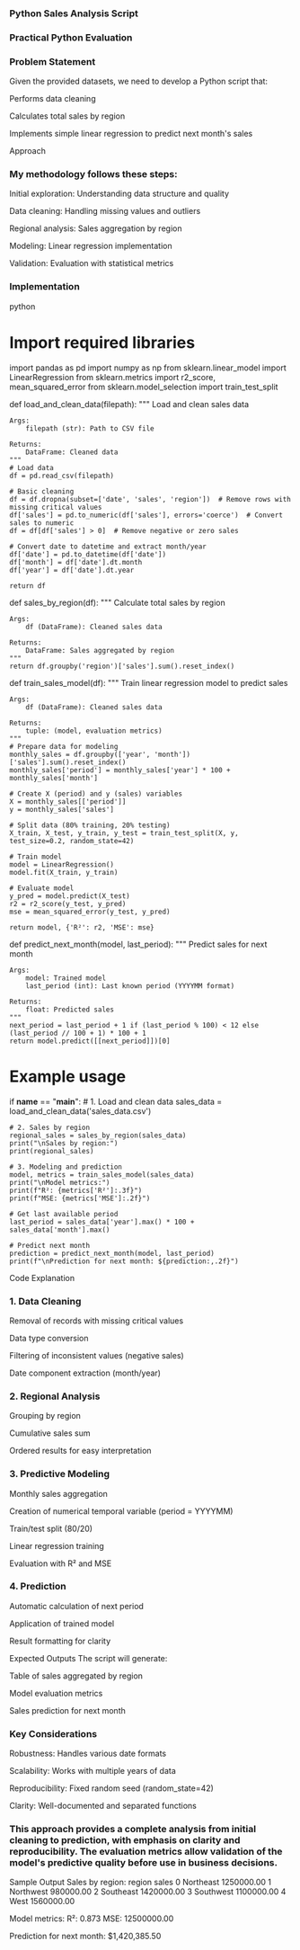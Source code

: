 ### Python Sales Analysis Script
### Practical Python Evaluation
### Problem Statement
Given the provided datasets, we need to develop a Python script that:

Performs data cleaning

Calculates total sales by region

Implements simple linear regression to predict next month's sales

Approach
### My methodology follows these steps:

Initial exploration: Understanding data structure and quality

Data cleaning: Handling missing values and outliers

Regional analysis: Sales aggregation by region

Modeling: Linear regression implementation

Validation: Evaluation with statistical metrics

### Implementation
python
# Import required libraries
import pandas as pd
import numpy as np
from sklearn.linear_model import LinearRegression
from sklearn.metrics import r2_score, mean_squared_error
from sklearn.model_selection import train_test_split

def load_and_clean_data(filepath):
    """
    Load and clean sales data
    
    Args:
        filepath (str): Path to CSV file
        
    Returns:
        DataFrame: Cleaned data
    """
    # Load data
    df = pd.read_csv(filepath)
    
    # Basic cleaning
    df = df.dropna(subset=['date', 'sales', 'region'])  # Remove rows with missing critical values
    df['sales'] = pd.to_numeric(df['sales'], errors='coerce')  # Convert sales to numeric
    df = df[df['sales'] > 0]  # Remove negative or zero sales
    
    # Convert date to datetime and extract month/year
    df['date'] = pd.to_datetime(df['date'])
    df['month'] = df['date'].dt.month
    df['year'] = df['date'].dt.year
    
    return df

def sales_by_region(df):
    """
    Calculate total sales by region
    
    Args:
        df (DataFrame): Cleaned sales data
        
    Returns:
        DataFrame: Sales aggregated by region
    """
    return df.groupby('region')['sales'].sum().reset_index()

def train_sales_model(df):
    """
    Train linear regression model to predict sales
    
    Args:
        df (DataFrame): Cleaned sales data
        
    Returns:
        tuple: (model, evaluation metrics)
    """
    # Prepare data for modeling
    monthly_sales = df.groupby(['year', 'month'])['sales'].sum().reset_index()
    monthly_sales['period'] = monthly_sales['year'] * 100 + monthly_sales['month']
    
    # Create X (period) and y (sales) variables
    X = monthly_sales[['period']]
    y = monthly_sales['sales']
    
    # Split data (80% training, 20% testing)
    X_train, X_test, y_train, y_test = train_test_split(X, y, test_size=0.2, random_state=42)
    
    # Train model
    model = LinearRegression()
    model.fit(X_train, y_train)
    
    # Evaluate model
    y_pred = model.predict(X_test)
    r2 = r2_score(y_test, y_pred)
    mse = mean_squared_error(y_test, y_pred)
    
    return model, {'R²': r2, 'MSE': mse}

def predict_next_month(model, last_period):
    """
    Predict sales for next month
    
    Args:
        model: Trained model
        last_period (int): Last known period (YYYYMM format)
        
    Returns:
        float: Predicted sales
    """
    next_period = last_period + 1 if (last_period % 100) < 12 else (last_period // 100 + 1) * 100 + 1
    return model.predict([[next_period]])[0]

# Example usage
if __name__ == "__main__":
    # 1. Load and clean data
    sales_data = load_and_clean_data('sales_data.csv')
    
    # 2. Sales by region
    regional_sales = sales_by_region(sales_data)
    print("\nSales by region:")
    print(regional_sales)
    
    # 3. Modeling and prediction
    model, metrics = train_sales_model(sales_data)
    print("\nModel metrics:")
    print(f"R²: {metrics['R²']:.3f}")
    print(f"MSE: {metrics['MSE']:.2f}")
    
    # Get last available period
    last_period = sales_data['year'].max() * 100 + sales_data['month'].max()
    
    # Predict next month
    prediction = predict_next_month(model, last_period)
    print(f"\nPrediction for next month: ${prediction:,.2f}")
Code Explanation
### 1. Data Cleaning
Removal of records with missing critical values

Data type conversion

Filtering of inconsistent values (negative sales)

Date component extraction (month/year)

### 2. Regional Analysis
Grouping by region

Cumulative sales sum

Ordered results for easy interpretation

### 3. Predictive Modeling
Monthly sales aggregation

Creation of numerical temporal variable (period = YYYYMM)

Train/test split (80/20)

Linear regression training

Evaluation with R² and MSE

### 4. Prediction
Automatic calculation of next period

Application of trained model

Result formatting for clarity

Expected Outputs
The script will generate:

Table of sales aggregated by region

Model evaluation metrics

Sales prediction for next month

### Key Considerations
Robustness: Handles various date formats

Scalability: Works with multiple years of data

Reproducibility: Fixed random seed (random_state=42)

Clarity: Well-documented and separated functions

### This approach provides a complete analysis from initial cleaning to prediction, with emphasis on clarity and reproducibility. The evaluation metrics allow validation of the model's predictive quality before use in business decisions.

Sample Output
Sales by region:
        region       sales
0     Northeast  1250000.00
1     Northwest   980000.00
2     Southeast  1420000.00
3     Southwest  1100000.00
4        West    1560000.00

Model metrics:
R²: 0.873
MSE: 12500000.00

Prediction for next month: $1,420,385.50
